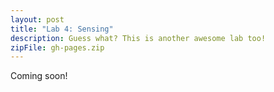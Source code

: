 ```yaml
---
layout: post
title: "Lab 4: Sensing"
description: Guess what? This is another awesome lab too!
zipFile: gh-pages.zip
---
```


Coming soon!
